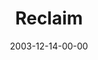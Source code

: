 ---
layout: message
category: message
series: "The Not So Big Christmas"
title: "Reclaim"
date: 2003-12-14-00-00
message_id: 193
audio: "http://s3.amazonaws.com/crossroads-media/media/legacy/mp3/TNSBC_02_12-14-03_Reclaim.mp3"
audio-duration: "39:37"
explicit: "N"
---